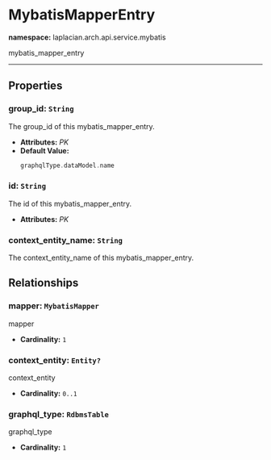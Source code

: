 # **MybatisMapperEntry**
**namespace:** laplacian.arch.api.service.mybatis

mybatis_mapper_entry



---

## Properties

### group_id: `String`
The group_id of this mybatis_mapper_entry.
- **Attributes:** *PK*
- **Default Value:**
  ```kotlin
  graphqlType.dataModel.name
  ```

### id: `String`
The id of this mybatis_mapper_entry.
- **Attributes:** *PK*

### context_entity_name: `String`
The context_entity_name of this mybatis_mapper_entry.

## Relationships

### mapper: `MybatisMapper`
mapper
- **Cardinality:** `1`

### context_entity: `Entity?`
context_entity
- **Cardinality:** `0..1`

### graphql_type: `RdbmsTable`
graphql_type
- **Cardinality:** `1`